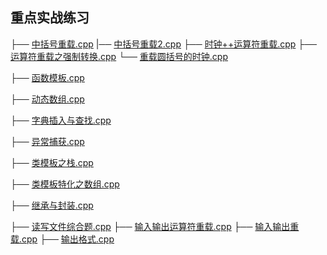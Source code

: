 ## 重点实战练习

├── [中括号重载.cpp](bracket_overloading.cpp)
|── [中括号重载2.cpp](bracket_overloading_for_vector.cpp)
├── [时钟++运算符重载.cpp](clock.cpp)
├── [运算符重载之强制转换.cpp](operator_cast.cpp)
└── [重载圆括号的时钟.cpp](operator_circle.cpp)

├── [函数模板.cpp](func_temp.cpp)

├── [动态数组.cpp](array.cpp)

├── [字典插入与查找.cpp](map_insert_look.cpp)

├── [异常捕获.cpp](try.cpp)

├── [类模板之栈.cpp](stack.cpp)

├── [类模板特化之数组.cpp](array_template.cpp)

├── [继承与封装.cpp](override.cpp)

├── [读写文件综合题.cpp](read_file.cpp)
├── [输入输出运算符重载.cpp](io_operator_overload.cpp)
├── [输入输出重载.cpp](io_operator.cpp)
├── [输出格式.cpp](output.cpp)

